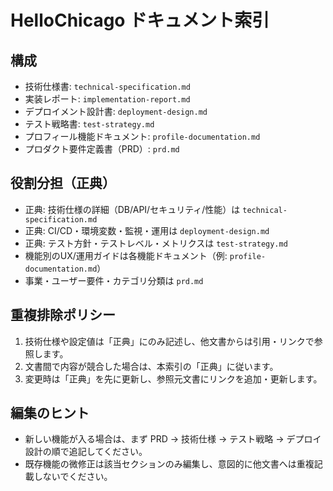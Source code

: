 # HelloChicago ドキュメント索引
## 構成

- 技術仕様書: `technical-specification.md`
- 実装レポート: `implementation-report.md`
- デプロイメント設計書: `deployment-design.md`
- テスト戦略書: `test-strategy.md`
- プロフィール機能ドキュメント: `profile-documentation.md`
- プロダクト要件定義書（PRD）: `prd.md`

## 役割分担（正典）

- 正典: 技術仕様の詳細（DB/API/セキュリティ/性能）は `technical-specification.md`
- 正典: CI/CD・環境変数・監視・運用は `deployment-design.md`
- 正典: テスト方針・テストレベル・メトリクスは `test-strategy.md`
- 機能別のUX/運用ガイドは各機能ドキュメント（例: `profile-documentation.md`）
- 事業・ユーザー要件・カテゴリ分類は `prd.md`

## 重複排除ポリシー

1. 技術仕様や設定値は「正典」にのみ記述し、他文書からは引用・リンクで参照します。
2. 文書間で内容が競合した場合は、本索引の「正典」に従います。
3. 変更時は「正典」を先に更新し、参照元文書にリンクを追加・更新します。

## 編集のヒント

- 新しい機能が入る場合は、まず PRD → 技術仕様 → テスト戦略 → デプロイ設計の順で追記してください。
- 既存機能の微修正は該当セクションのみ編集し、意図的に他文書へは重複記載しないでください。

